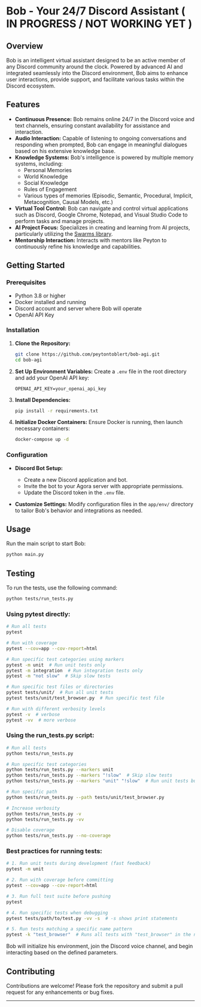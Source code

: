 # Bob - Your 24/7 Discord Assistant ( IN PROGRESS / NOT WORKING YET )

## Overview

Bob is an intelligent virtual assistant designed to be an active member of any Discord community around the clock. Powered by advanced AI and integrated seamlessly into the Discord environment, Bob aims to enhance user interactions, provide support, and facilitate various tasks within the Discord ecosystem.

## Features

- **Continuous Presence:** Bob remains online 24/7 in the Discord voice and text channels, ensuring constant availability for assistance and interaction.
- **Audio Interaction:** Capable of listening to ongoing conversations and responding when prompted, Bob can engage in meaningful dialogues based on his extensive knowledge base.
- **Knowledge Systems:** Bob's intelligence is powered by multiple memory systems, including:
  - Personal Memories
  - World Knowledge
  - Social Knowledge
  - Rules of Engagement
  - Various types of memories (Episodic, Semantic, Procedural, Implicit, Metacognition, Causal Models, etc.)
- **Virtual Tool Control:** Bob can navigate and control virtual applications such as Discord, Google Chrome, Notepad, and Visual Studio Code to perform tasks and manage projects.
- **AI Project Focus:** Specializes in creating and learning from AI projects, particularly utilizing the [Swarms library](https://github.com/kyegomez/swarms).
- **Mentorship Interaction:** Interacts with mentors like Peyton to continuously refine his knowledge and capabilities.

## Getting Started

### Prerequisites

- Python 3.8 or higher
- Docker installed and running
- Discord account and server where Bob will operate
- OpenAI API Key

### Installation

1. **Clone the Repository:**
   ```bash
   git clone https://github.com/peytontoblert/bob-agi.git
   cd bob-agi
   ```

2. **Set Up Environment Variables:**
   Create a `.env` file in the root directory and add your OpenAI API key:
   ```
   OPENAI_API_KEY=your_openai_api_key
   ```

3. **Install Dependencies:**
   ```bash
   pip install -r requirements.txt
   ```

4. **Initialize Docker Containers:**
   Ensure Docker is running, then launch necessary containers:
   ```bash
   docker-compose up -d
   ```

### Configuration

- **Discord Bot Setup:**
  - Create a new Discord application and bot.
  - Invite the bot to your Agora server with appropriate permissions.
  - Update the Discord token in the `.env` file.

- **Customize Settings:**
  Modify configuration files in the `app/env/` directory to tailor Bob's behavior and integrations as needed.

## Usage

Run the main script to start Bob:
```bash
python main.py
```

## Testing

To run the tests, use the following command:
   ```bash
   python tests/run_tests.py
```
### Using pytest directly:
```bash
# Run all tests
pytest

# Run with coverage
pytest --cov=app --cov-report=html

# Run specific test categories using markers
pytest -m unit  # Run unit tests only
pytest -m integration  # Run integration tests only
pytest -m "not slow"  # Skip slow tests

# Run specific test files or directories
pytest tests/unit/  # Run all unit tests
pytest tests/unit/test_browser.py  # Run specific test file

# Run with different verbosity levels
pytest -v  # verbose
pytest -vv  # more verbose
```

### Using the run_tests.py script:
```bash
# Run all tests
python tests/run_tests.py

# Run specific test categories
python tests/run_tests.py --markers unit
python tests/run_tests.py --markers "!slow"  # Skip slow tests
python tests/run_tests.py --markers "unit" "!slow"  # Run unit tests but skip slow ones

# Run specific path
python tests/run_tests.py --path tests/unit/test_browser.py

# Increase verbosity
python tests/run_tests.py -v
python tests/run_tests.py -vv

# Disable coverage
python tests/run_tests.py --no-coverage
```

### Best practices for running tests:
```bash
# 1. Run unit tests during development (fast feedback)
pytest -m unit

# 2. Run with coverage before committing
pytest --cov=app --cov-report=html

# 3. Run full test suite before pushing
pytest

# 4. Run specific tests when debugging
pytest tests/path/to/test.py -vv -s  # -s shows print statements

# 5. Run tests matching a specific name pattern
pytest -k "test_browser"  # Runs all tests with "test_browser" in the name
```

Bob will initialize his environment, join the Discord voice channel, and begin interacting based on the defined parameters.

## Contributing

Contributions are welcome! Please fork the repository and submit a pull request for any enhancements or bug fixes.

---